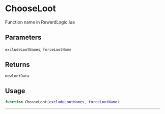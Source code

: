 # ChooseLoot
Function name in RewardLogic.lua
## Parameters
`excludeLootNames`, `forceLootName`
## Returns
`newlootData`
## Usage
```lua
function ChooseLoot(excludeLootNames, forceLootName)
```
---
